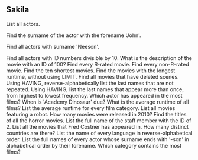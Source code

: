 ## Sakila

List all actors.

Find the surname of the actor with the forename 'John'.

Find all actors with surname 'Neeson'.

Find all actors with ID numbers divisible by 10.
What is the description of the movie with an ID of 100?
Find every R-rated movie.
Find every non-R-rated movie.
Find the ten shortest movies.
Find the movies with the longest runtime, without using LIMIT.
Find all movies that have deleted scenes.
Using HAVING, reverse-alphabetically list the last names that are not repeated.
Using HAVING, list the last names that appear more than once, from highest to lowest frequency.
Which actor has appeared in the most films?
When is 'Academy Dinosaur' due?
What is the average runtime of all films?
List the average runtime for every film category.
List all movies featuring a robot.
How many movies were released in 2010?
Find the titles of all the horror movies.
List the full name of the staff member with the ID of 2.
List all the movies that Fred Costner has appeared in.
How many distinct countries are there?
List the name of every language in reverse-alphabetical order.
List the full names of every actor whose surname ends with '-son' in alphabetical order by their forename.
Which category contains the most films?